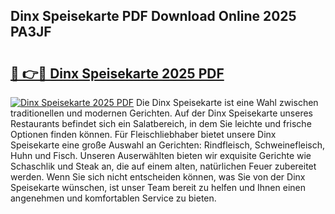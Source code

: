 ## Dinx Speisekarte PDF Download Online 2025 PA3JF

# <h2><a href="http://gc9g8q.nevu.top/?p=Dinx+Speisekarte">🔗 👉🔴 Dinx Speisekarte 2025 PDF</a></h2>

[![Dinx Speisekarte 2025 PDF](https://i.imgur.com/dBaPXMq.png)](http://gc9g8q.nevu.top/?p=Dinx+Speisekarte)
Die Dinx Speisekarte ist eine Wahl zwischen traditionellen und modernen Gerichten. Auf der Dinx Speisekarte unseres Restaurants befindet sich ein Salatbereich, in dem Sie leichte und frische Optionen finden können. Für Fleischliebhaber bietet unsere Dinx Speisekarte eine große Auswahl an Gerichten: Rindfleisch, Schweinefleisch, Huhn und Fisch. Unseren Auserwählten bieten wir exquisite Gerichte wie Schaschlik und Steak an, die auf einem alten, natürlichen Feuer zubereitet werden. Wenn Sie sich nicht entscheiden können, was Sie von der Dinx Speisekarte wünschen, ist unser Team bereit zu helfen und Ihnen einen angenehmen und komfortablen Service zu bieten.
